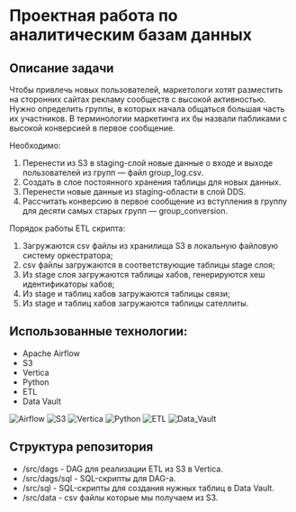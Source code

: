 # Проектная работа по аналитическим базам данных

## Описание задачи

Чтобы привлечь новых пользователей, маркетологи хотят разместить на сторонних сайтах рекламу сообществ с высокой
активностью. Нужно определить группы, в которых начала общаться большая часть их участников. 
В терминологии маркетинга их бы назвали пабликами с высокой конверсией в первое сообщение.

Необходимо:

1. Перенести из S3 в staging-слой новые данные о входе и выходе пользователей из групп — файл group_log.csv.
2. Создать в слое постоянного хранения таблицы для новых данных.
3. Перенести новые данные из staging-области в слой DDS.
4. Рассчитать конверсию в первое сообщение из вступления в группу для десяти самых старых групп — group_conversion.

   
Порядок работы ETL скрипта:
1. Загружаются csv файлы из хранилища S3 в локальную файловую систему оркестратора;
2. csv файлы загружаются в соответствующие таблицы stage слоя;
3. Из stage слоя загружаются таблицы хабов, генерируются хеш идентификаторы хабов;
4. Из stage и таблиц хабов загружаются таблицы связи;
5. Из stage и таблиц хабов загружаются таблицы сателлиты.

## Использованные технологии:

- Apache Airflow
- S3
- Vertica
- Python
- ETL
- Data Vault

![Airflow](https://img.shields.io/badge/-Airflow-orange)
![S3](https://img.shields.io/badge/-S3-orange)
![Vertica](https://img.shields.io/badge/-Vertica-grey)
![Python](https://img.shields.io/badge/-Python-blue)
![ETL](https://img.shields.io/badge/-ETL-green)
![Data_Vault](https://img.shields.io/badge/-Data_Vault-salad)

## Структура репозитория

- /src/dags - DAG для реализации ETL из S3 в Vertica.
- /src/dags/sql - SQL-скрипты для DAG-а.
- /src/sql - SQL-скрипты для создания нужных таблиц в Data Vault.
- /src/data - csv файлы которые мы получаем из S3.

